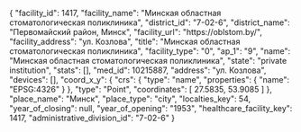 {
    "facility_id": 1417,
    "facility_name": "Минская областная стоматологическая поликлиника",
    "district_id": "7-02-6",
    "district_name": "Первомайский район, Минск",
    "facility_url": "https:\/\/oblstom.by\/",
    "facility_address": "ул. Козлова",
    "title": "Минская областная стоматологическая поликлиника",
    "facility_type": "0",
    "ap_1": "9",
    "name": "Минская областная стоматологическая поликлиника",
    "state": "private institution",
    "stats": [],
    "med_id": 10215887,
    "address": "ул. Козлова",
    "devices": [],
    "coord_x_y": {
        "crs": {
            "type": "name",
            "properties": {
                "name": "EPSG:4326"
            }
        },
        "type": "Point",
        "coordinates": [
            27.5835,
            53.9085
        ]
    },
    "place_name": "Минск",
    "place_type": "city",
    "localties_key": 54,
    "year_of_closing": null,
    "year_of_opening": "1953",
    "healthcare_facility_key": 1417,
    "administrative_division_id": "7-02-6"
}